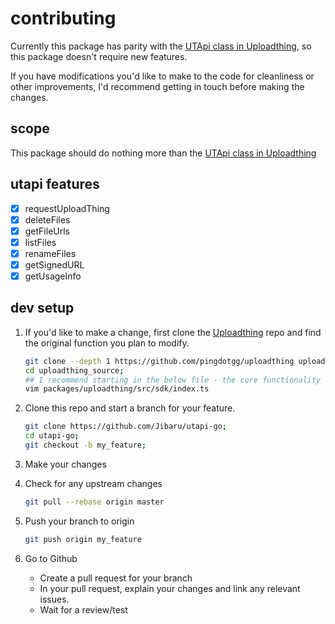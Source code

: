 # contributing

Currently this package has parity with the [UTApi class in Uploadthing](https://github.com/pingdotgg/uploadthing/blob/main/packages/uploadthing/src/sdk/index.ts#L39), so this package doesn't require new features.

If you have modifications you'd like to make to the code for cleanliness or other improvements, I'd recommend getting in touch before making the changes.

## scope

This package should do nothing more than the [UTApi class in Uploadthing](https://github.com/pingdotgg/uploadthing/blob/main/packages/uploadthing/src/sdk/index.ts#L39)

## utapi features

- [x] requestUploadThing
- [x] deleteFiles
- [x] getFileUrls
- [x] listFiles
- [x] renameFiles
- [x] getSignedURL
- [x] getUsageInfo

## dev setup

1. If you'd like to make a change, first clone the [Uploadthing](https://github.com/pingdotgg/uploadthing) repo and find the original function you plan to modify.

    ```bash
    git clone --depth 1 https://github.com/pingdotgg/uploadthing uploadthing_source;
    cd uploadthing_source;
    ## I recommend starting in the below file - the core functionality is there
    vim packages/uploadthing/src/sdk/index.ts
    ```

2. Clone this repo and start a branch for your feature.

    ```bash
    git clone https://github.com/Jibaru/utapi-go;
    cd utapi-go;
    git checkout -b my_feature;
    ```

3. Make your changes

4. Check for any upstream changes

    ```bash
    git pull --rebase origin master
    ```

5. Push your branch to origin

    ```bash
    git push origin my_feature
    ```

6. Go to Github
    - Create a pull request for your branch
    - In your pull request, explain your changes and link any relevant issues.
    - Wait for a review/test
